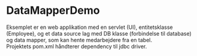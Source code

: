 # DataMapperDemo
Eksemplet er en web applikation med en servlet (UI), entitetsklasse (Employee), og et data source lag med DB klasse (forbindelse til database) og data mapper, som kan hente medarbejdere fra en tabel. <br>
Projektets pom.xml håndterer dependency til jdbc driver.
